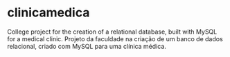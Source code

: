 # clinicamedica

College project for the creation of a relational database, built with MySQL for a medical clinic.
Projeto da faculdade na criação de um banco de dados relacional, criado com MySQL para uma clínica médica.

